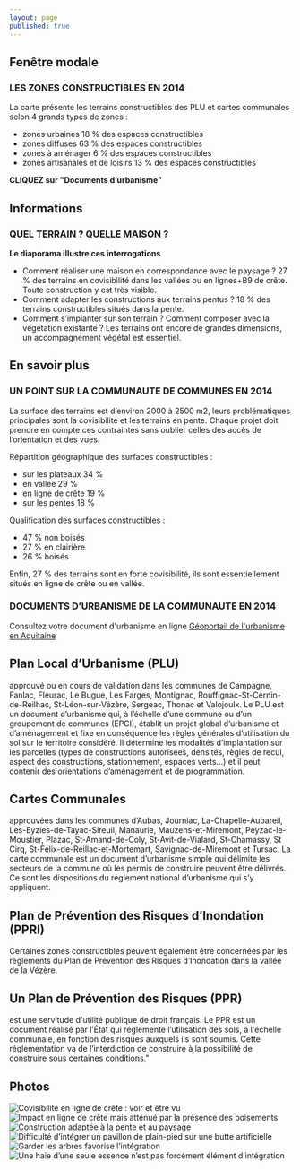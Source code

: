 ```yaml
---
layout: page
published: true
---
```


## Fenêtre modale

### LES ZONES CONSTRUCTIBLES EN 2014

La carte présente les terrains constructibles des PLU et cartes communales selon 4 grands types de zones :

- zones urbaines 18 % des espaces constructibles
- zones diffuses 63 % des espaces constructibles
- zones à aménager 6 % des espaces constructibles 
- zones artisanales et de loisirs 13 % des espaces constructibles

**CLIQUEZ sur "Documents d’urbanisme"**

## Informations

### QUEL TERRAIN ? QUELLE MAISON ?

**Le diaporama illustre ces interrogations**

- Comment réaliser une maison en correspondance avec le paysage ?
27 % des terrains en covisibilité dans les vallées ou en lignes+B9 de crête. Toute construction y est très visible. 
- Comment adapter les constructions aux terrains pentus ? 
18 % des terrains constructibles situés dans la pente.
- Comment s’implanter sur son terrain ? Comment composer avec la végétation existante ? Les terrains ont encore de grandes dimensions, un accompagnement végétal est essentiel.



## En savoir plus

### UN POINT SUR LA COMMUNAUTE DE COMMUNES EN 2014

La surface des terrains est d’environ 2000 à 2500 m2, leurs problématiques principales sont la covisibilité et les terrains en pente. Chaque projet doit prendre en compte ces contraintes sans oublier celles des accès de l’orientation et des vues.

Répartition géographique des surfaces constructibles : 
- sur les plateaux 34 %
- en vallée 29 %
- en ligne de crête 19 %
- sur les pentes 18 %

Qualification des surfaces constructibles :
- 47 % non boisés
- 27 % en clairière
- 26 % boisés

Enfin, 27 % des terrains sont en forte covisibilité, ils sont essentiellement situés en ligne de crête ou en vallée.

### DOCUMENTS D’URBANISME DE LA COMMUNAUTE EN 2014

Consultez votre document d'urbanisme en ligne
[Géoportail de l'urbanisme en Aquitaine](http://ids.pigma.org/mapfishapp/?wmc=http://ids.pigma.org/public/urbanisme_pigma.wmc)

## Plan Local d’Urbanisme (PLU)

approuvé ou en cours de validation dans les communes de Campagne, Fanlac, Fleurac, Le Bugue, Les Farges, Montignac, Rouffignac-St-Cernin-de-Reilhac, St-Léon-sur-Vézère, Sergeac, Thonac et Valojoulx.
Le PLU est un document d’urbanisme qui, à l’échelle d’une commune ou d’un groupement de communes (EPCI), établit un projet global d’urbanisme et d’aménagement et fixe en conséquence les règles générales d’utilisation du sol sur le territoire considéré. Il détermine les modalités d’implantation sur les parcelles (types de constructions autorisées, densités, règles de recul, aspect des constructions, stationnement, espaces verts…) et il peut contenir des orientations d’aménagement et de programmation.

## Cartes Communales

approuvées dans les communes d’Aubas, Journiac, La-Chapelle-Aubareil, Les-Eyzies-de-Tayac-Sireuil, Manaurie, Mauzens-et-Miremont, Peyzac-le-Moustier, Plazac, St-Amand-de-Coly, St-Avit-de-Vialard, St-Chamassy, St Cirq, St-Félix-de-Reillac-et-Mortemart, Savignac-de-Miremont et Tursac.
La carte communale est un document d’urbanisme simple qui délimite les secteurs de la commune où les permis de construire peuvent être délivrés. Ce sont les dispositions du règlement national d’urbanisme qui s’y appliquent.

## Plan de Prévention des Risques d’Inondation (PPRI)

Certaines zones constructibles peuvent également être concernées par les règlements du Plan de Prévention des Risques d’Inondation dans la vallée de la Vézère.

## Un Plan de Prévention des Risques (PPR)

est une servitude d'utilité publique de droit français.
Le PPR est un document réalisé par l’État qui réglemente l’utilisation des sols, à l'échelle communale, en fonction des risques auxquels ils sont soumis. Cette réglementation va de l’interdiction de construire à la possibilité de construire sous certaines conditions."

## Photos
![Covisibilité en ligne de crête : voir et être vu](/data/images/9/urbanisme/9_URBA_01.jpg)
![Impact en ligne de crête mais atténué par la présence des boisements](/data/images/9/urbanisme/9_URBA_02.jpg)
![Construction adaptée à la pente et au paysage](/data/images/9/urbanisme/9_URBA_03.jpg)
![Difficulté d’intégrer un pavillon de plain-pied sur une butte artificielle](/data/images/9/urbanisme/9_URBA_04.jpg)
![Garder les arbres favorise l’intégration](/data/images/9/urbanisme/9_URBA_05.jpg)
![Une haie d’une seule essence n’est pas forcément élément d’intégration](/data/images/9/urbanisme/9_URBA_06.jpg)